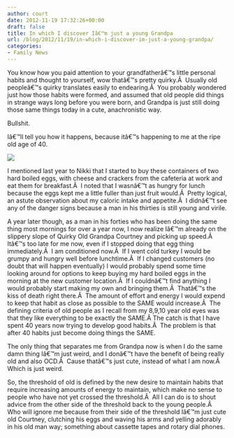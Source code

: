 ```yaml
---
author: court
date: 2012-11-19 17:32:26+00:00
draft: false
title: In which I discover Iâ€™m just a young Grandpa
url: /blog/2012/11/19/in-which-i-discover-im-just-a-young-grandpa/
categories:
- Family News
---
```


You know how you paid attention to your grandfatherâ€™s little personal habits and thought to yourself, wow thatâ€™s pretty quirky.Â  Usually old peopleâ€™s quirky translates easily to endearing.Â  You probably wondered just how those habits were formed, and assumed that old people did things in strange ways long before you were born, and Grandpa is just still doing those same things today in a cute, anachronistic way.

Bullshit.

Iâ€™ll tell you how it happens, because itâ€™s happening to me at the ripe old age of 40.

[![](http://www.vallentyne.com/blog/wp-content/uploads/2012/11/grumpy_old_men.jpg)
](http://www.vallentyne.com/blog/2012/11/19/in-which-i-discover-im-just-a-young-grandpa/grumpy_old_men/)

I mentioned last year to Nikki that I started to buy these containers of two hard boiled eggs, with cheese and crackers from the cafeteria at work and eat them for breakfast.Â  I noted that I wasnâ€™t as hungry for lunch because the eggs kept me a little fuller than just fruit would.Â  Pretty logical, an astute observation about my caloric intake and appetite.Â  I didnâ€™t see any of the danger signs because a man in his thirties is still young and virile.

A year later though, as a man in his forties who has been doing the same thing most mornings for over a year now, I now realize Iâ€™m already on the slippery slope of Quirky Old Grandpa Courtney and picking up speed.Â  Itâ€™s too late for me now, even if I stopped doing that egg thing immediately.Â  I am conditioned now.Â  If I went cold turkey I would be grumpy and hungry well before lunchtime.Â  If I changed customers (no doubt that will happen eventually) I would probably spend some time looking around for options to keep buying my hard boiled eggs in the morning at the new customer location.Â  If I couldnâ€™t find anything I would probably start making my own and bringing them.Â  Thatâ€™s the kiss of death right there.Â  The amount of effort and energy I would expend to keep that habit as close as possible to the SAME would increase.Â  The defining criteria of old people as I recall from my 8,9,10 year old eyes was that they like everything to be exactly the SAME.Â The catch is that I have spent 40 years now trying to develop good habits.Â  The problem is that after 40 habits just become doing things the SAME.

The only thing that separates me from Grandpa now is when I do the same damn thing Iâ€™m just weird, and I donâ€™t have the benefit of being really old and also OCD.Â  Cause thatâ€™s just cute, instead of what I am now.Â  Which is just weird.

So, the threshold of old is defined by the new desire to maintain habits that require increasing amounts of energy to maintain, which make no sense to people who have not yet crossed the threshold.Â  All I can do is to shout advice from the other side of the threshold back to the young people.Â  Who will ignore me because from their side of the threshold Iâ€™m just cute old Courtney, clutching his eggs and waving his arms and yelling adorably in his old man way; something about cassette tapes and rotary dial phones.
